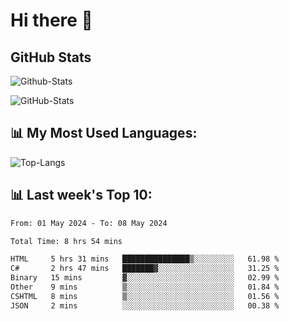 # Hi there 👋

## GitHub Stats
![Github-Stats](https://github-readme-stats-sigma-five.vercel.app/api?username=ltorson&show_icons=true&theme=radical&count_private=true)

![GitHub-Stats](https://github-readme-stats.vercel.app/api/wakatime?username=LeeTorson&theme=synthwave&size_weight=0.5&count_weight=0.5&title_color=36F9F6&langs_count=10&count_private=true)

## 📊 My Most Used Languages:
![Top-Langs](https://github-readme-stats-sigma-five.vercel.app/api/top-langs/?username=LTorson&layout=compact&langs_count=10)


## 📊 Last week's Top 10:
<!--START_SECTION:waka-->

```txt
From: 01 May 2024 - To: 08 May 2024

Total Time: 8 hrs 54 mins

HTML     5 hrs 31 mins   ███████████████▒░░░░░░░░░   61.98 %
C#       2 hrs 47 mins   ███████▓░░░░░░░░░░░░░░░░░   31.25 %
Binary   15 mins         ▓░░░░░░░░░░░░░░░░░░░░░░░░   02.99 %
Other    9 mins          ▒░░░░░░░░░░░░░░░░░░░░░░░░   01.84 %
CSHTML   8 mins          ▒░░░░░░░░░░░░░░░░░░░░░░░░   01.56 %
JSON     2 mins          ░░░░░░░░░░░░░░░░░░░░░░░░░   00.38 %
```

<!--END_SECTION:waka-->
